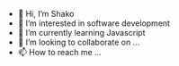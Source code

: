 - 👋 Hi, I’m Shako
- 👀 I’m interested in software development
- 🌱 I’m currently learning Javascript
- 💞️ I’m looking to collaborate on ...
- 📫 How to reach me ...

<!---
Shako-IT/Shako-IT is a ✨ special ✨ repository because its `README.md` (this file) appears on your GitHub profile.
You can click the Preview link to take a look at your changes.
--->
